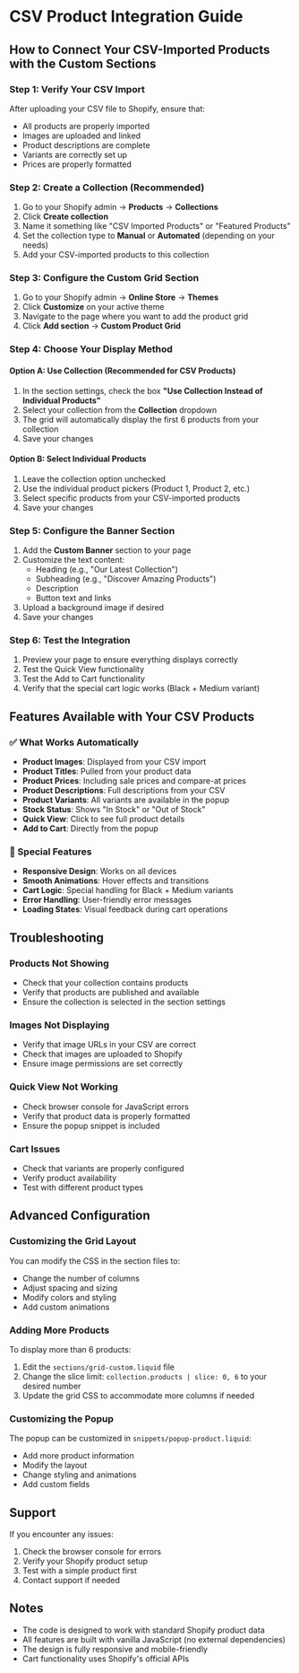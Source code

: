 # CSV Product Integration Guide

## How to Connect Your CSV-Imported Products with the Custom Sections

### Step 1: Verify Your CSV Import
After uploading your CSV file to Shopify, ensure that:
- All products are properly imported
- Images are uploaded and linked
- Product descriptions are complete
- Variants are correctly set up
- Prices are properly formatted

### Step 2: Create a Collection (Recommended)
1. Go to your Shopify admin → **Products** → **Collections**
2. Click **Create collection**
3. Name it something like "CSV Imported Products" or "Featured Products"
4. Set the collection type to **Manual** or **Automated** (depending on your needs)
5. Add your CSV-imported products to this collection

### Step 3: Configure the Custom Grid Section
1. Go to your Shopify admin → **Online Store** → **Themes**
2. Click **Customize** on your active theme
3. Navigate to the page where you want to add the product grid
4. Click **Add section** → **Custom Product Grid**

### Step 4: Choose Your Display Method

#### Option A: Use Collection (Recommended for CSV Products)
1. In the section settings, check the box **"Use Collection Instead of Individual Products"**
2. Select your collection from the **Collection** dropdown
3. The grid will automatically display the first 6 products from your collection
4. Save your changes

#### Option B: Select Individual Products
1. Leave the collection option unchecked
2. Use the individual product pickers (Product 1, Product 2, etc.)
3. Select specific products from your CSV-imported products
4. Save your changes

### Step 5: Configure the Banner Section
1. Add the **Custom Banner** section to your page
2. Customize the text content:
   - Heading (e.g., "Our Latest Collection")
   - Subheading (e.g., "Discover Amazing Products")
   - Description
   - Button text and links
3. Upload a background image if desired
4. Save your changes

### Step 6: Test the Integration
1. Preview your page to ensure everything displays correctly
2. Test the Quick View functionality
3. Test the Add to Cart functionality
4. Verify that the special cart logic works (Black + Medium variant)

## Features Available with Your CSV Products

### ✅ What Works Automatically
- **Product Images**: Displayed from your CSV import
- **Product Titles**: Pulled from your product data
- **Product Prices**: Including sale prices and compare-at prices
- **Product Descriptions**: Full descriptions from your CSV
- **Product Variants**: All variants are available in the popup
- **Stock Status**: Shows "In Stock" or "Out of Stock"
- **Quick View**: Click to see full product details
- **Add to Cart**: Directly from the popup

### 🔧 Special Features
- **Responsive Design**: Works on all devices
- **Smooth Animations**: Hover effects and transitions
- **Cart Logic**: Special handling for Black + Medium variants
- **Error Handling**: User-friendly error messages
- **Loading States**: Visual feedback during cart operations

## Troubleshooting

### Products Not Showing
- Check that your collection contains products
- Verify that products are published and available
- Ensure the collection is selected in the section settings

### Images Not Displaying
- Verify that image URLs in your CSV are correct
- Check that images are uploaded to Shopify
- Ensure image permissions are set correctly

### Quick View Not Working
- Check browser console for JavaScript errors
- Verify that product data is properly formatted
- Ensure the popup snippet is included

### Cart Issues
- Check that variants are properly configured
- Verify product availability
- Test with different product types

## Advanced Configuration

### Customizing the Grid Layout
You can modify the CSS in the section files to:
- Change the number of columns
- Adjust spacing and sizing
- Modify colors and styling
- Add custom animations

### Adding More Products
To display more than 6 products:
1. Edit the `sections/grid-custom.liquid` file
2. Change the slice limit: `collection.products | slice: 0, 6` to your desired number
3. Update the grid CSS to accommodate more columns if needed

### Customizing the Popup
The popup can be customized in `snippets/popup-product.liquid`:
- Add more product information
- Modify the layout
- Change styling and animations
- Add custom fields

## Support

If you encounter any issues:
1. Check the browser console for errors
2. Verify your Shopify product setup
3. Test with a simple product first
4. Contact support if needed

## Notes
- The code is designed to work with standard Shopify product data
- All features are built with vanilla JavaScript (no external dependencies)
- The design is fully responsive and mobile-friendly
- Cart functionality uses Shopify's official APIs
